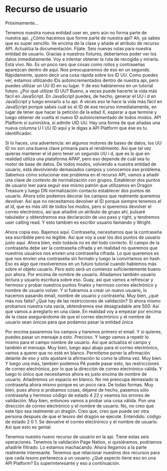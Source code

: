 # Recurso de usuario

Próximamente...

Tenemos nuestra nueva entidad user en, pero aún no forma parte de nuestra api. ¿Cómo hacemos que forme parte de nuestra api? Ah, ya sabes que es super sencillo. Ve encima de la clase y añade el atributo de recurso API. Actualiza la documentación. Fíjate. Seis nuevas rutas para nuestra entidad de usuario. Gracias a nuestros fixtures, deberíamos poder ver los datos inmediatamente. Voy a intentar obtener la ruta de recogida y mirarla. Está vivo. No. Es un poco raro que cosas como rollos y contraseñas aparezcan dentro de aquí. Nos preocuparemos de eso en un segundo. Rápidamente, quiero decir una cosa rápida sobre los ID UU. Como puedes ver, estamos utilizando IDs autoincrementados dentro de nuestra api, pero puedes utilizar un UU ID en su lugar. Y de eso hablaremos en un tutorial futuro. ¿Por qué utilizar ID UU? Bueno, a veces puede hacerte la vida más fácil en JavaScript. En JavaScript puedes, de hecho, generar el UU i d en JavaScript y luego enviarlo a tu api. A veces eso te hace la vida más fácil en JavaScript porque sabes cuál es el ID de ese recurso inmediatamente, en lugar de tener que hacer la petición de la edad X, esperar a que termine y luego obtener de vuelta el nuevo ID autoincrementado de todos modos. API Platform sí suministra, sí admite UID UU. Hay una forma de que añadas una nueva columna U I UU ID aquí y le digas a API Platform que ése es tu identificador.

Si lo haces, una advertencia: en algunos motores de bases de datos, los UU ID no son una buena clave primaria para el rendimiento. Así que tal vez quieras mantener el id pero tener un segundo UU i d, que es lo que en realidad utiliza una plataforma APAP, pero eso depende de cuál sea tu motor de base de datos. De todos modos, volviendo a nuestra entidad de usuario, está devolviendo demasiados campos y conocemos ese problema. Sabemos cómo solucionar ese problema en el recurso API, vamos a añadir una clave de contexto de normalización con grupos. Establecer dos puntos de usuario leer para seguir ese mismo patrón que utilizamos en Dragon Treasure y luego DN normalización contacto establecer dos puntos de usuario. Ahora sólo podemos decorar los campos que realmente queremos devolver. Así que no necesitamos devolver el ID porque siempre tenemos el at id, que es más útil de todos los modos, pero sí queremos devolver el correo electrónico, así que añadiré un atributo de grupo ahí, pulsaré tabulador y obtendremos esa declaración de uso pass y right, y tendremos user calling read. Y esto también es escribir usuario llamando y Wright.

Ahora copia eso. Bajemos aquí. Contraseña, necesitamos que la contraseña sea escribible pero no legible. Así que voy a usar los dos puntos de usuario justo aquí. Ahora bien, esto todavía no es del todo correcto. El campo de la contraseña debe ser la contraseña cifrada y en realidad no queremos que nuestros usuarios nos envíen una contraseña cifrada. Lo que queremos es que nos envíen una contraseña sin formato y luego la convirtamos en hash. Eso es algo que resolveremos en un futuro tutorial cuando hablemos más sobre el objeto usuario. Pero esto será un comienzo suficientemente bueno por ahora. Por encima de nombre de usuario. Añadamos también usuario lectura y usuario escritura sobre eso. Guay, así que vamos a refrescar y hermoso y probar nuestros puntos finales y hermoso correo electrónico y nombre de usuario volver. Y si fuéramos a crear un nuevo usuario, lo hacemos pasando email, nombre de usuario y contraseña. Muy bien, ¿qué más nos falta? ¿Qué hay de las restricciones de validación? Si ahora mismo probamos nuestra ruta vacía, obtendremos ese desagradable aire 500. Así que vamos a arreglarlo en una clase. En realidad voy a empezar por encima de la clase asegurándome de que el correo electrónico y el nombre de usuario sean únicos para que podamos pasar la entidad única

Por encima pasaremos los campos y haremos primero el email. Y si quieres, puedes pasar un mensaje a esto. Precioso. Y luego vamos a repetir lo mismo para el campo nombre de usuario. Así que actualiza el campo y también el mensaje. Muy bien, luego aquí abajo para el correo electrónico, vamos a querer que no esté en blanco. Permíteme poner la afirmación delante de eso y sólo ajustaré la afirmación tú como la última vez. Muy bien. Y luego una más, también podemos PA puede pasar esto, las restricciones de correo electrónico, por lo que la dirección de correo electrónico válida. Y luego lo único que necesitamos ahora es justo encima de nombre de usuario. Añadiremos un espacio en blanco. No me preocupa demasiado la contraseña ahora mismo porque es un poco rara. De todas formas. Muy bien, pues ahora si probamos cosas, déjame de hecho, pasemos sólo contraseña y hermoso código de estado 4 22 y veamos los errores de validación. Muy bien, entonces vamos a probar una cosa válida. Pon una dirección de correo electrónico y el nombre de usuario. No, no creo que este tipo sea realmente un dragón. Creo que, creo que puede ser otra persona después de que el tesoro del dragón se ejecute. Entendido. código de estado 2 0 1. Se devuelve el correo electrónico y el nombre de usuario. Así que esto es genial.

Tenemos nuestro nuevo recurso de usuario en la api. Tiene estas seis operaciones. Tenemos la validación Page Nation, si quisiéramos, podríamos añadirle filtrado. Lo estamos machacando. Ahora llegamos a la parte realmente interesante. Tenemos que relacionar nuestros dos recursos para que cada tesoro pertenezca a un usuario. ¿Qué aspecto tiene eso en una API Platform? Es superinteresante y eso a continuación.
